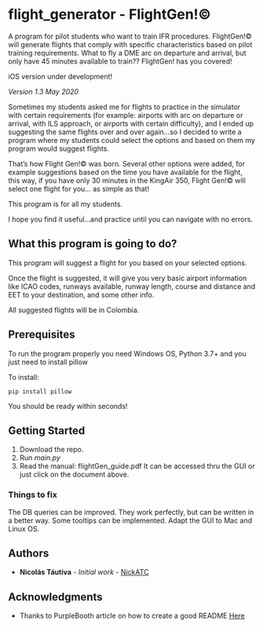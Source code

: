 # flight_generator - FlightGen!©
A program for pilot students who want to train IFR procedures.  FlightGen!© will generate flights that comply with specific characteristics based on pilot training requirements.  What to fly a DME arc on departure and arrival, but only have 45 minutes available to train??  FlightGen! has you covered!

iOS version under development!

*Version 1.3   May 2020*

Sometimes my students asked me for flights to practice in the simulator with certain requirements (for example: airports with arc on departure or arrival, with ILS approach, or airports with certain difficulty), and I ended up suggesting the same flights over and over again…so I decided to write a program where my students could select the options and based on them my program would suggest flights.

That’s how Flight Gen!© was born. Several other options were added, for example suggestions based on the time you have available for the flight, this way, if you have only 30 minutes in the KingAir 350, Flight Gen!© will select one flight for you… as simple as that!

This program is for all my students. 

I hope you find it useful…and practice until you can navigate with no errors.

## What this program is going to do?
This program will suggest a flight for you based on your selected options.

Once the flight is suggested, it will give you very basic airport information like ICAO codes, runways available, runway length, course and distance and EET to your destination, and some other info.

All suggested flights will be in Colombia.

## Prerequisites

To run the program properly you need Windows OS, Python 3.7+ and you just need to install pillow

To install:
```
pip install pillow
```
You should be ready within seconds!


## Getting Started

1.  Download the repo.
2.  Run *main.py*
3.  Read the manual:   flightGen_guide.pdf  It can be accessed thru the GUI or just click on the document above.


### Things to fix
The DB queries can be improved.  They work perfectly, but can be written in a better way.
Some tooltips can be implemented. 
Adapt the GUI to Mac and Linux OS.

## Authors

* **Nicolás Táutiva** - *Initial work* - [NickATC](https://github.com/NickATC)

## Acknowledgments

* Thanks to PurpleBooth article on how to create a good README [Here](https://gist.githubusercontent.com/PurpleBooth/109311bb0361f32d87a2/raw/824da51d0763e6855c338cc8107b2ff890e7dd43/README-Template.md) 
